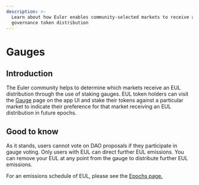 ```yaml
---
description: >-
  Learn about how Euler enables community-selected markets to receive a
  governance token distribution
---
```


# Gauges

## Introduction

The Euler community helps to determine which markets receive an EUL distribution through the use of staking gauges. EUL token holders can visit the [Gauge](https://app.euler.finance/gauges) page on the app UI and stake their tokens against a particular market to indicate their preference for that market receiving an EUL distribution in future epochs.

## Good to know

As it stands, users cannot vote on DAO proposals if they participate in gauge voting. Only users with EUL can direct further EUL emissions. You can remove your EUL at any point from the gauge to distribute further EUL emissions.&#x20;

For an emissions schedule of EUL, please see the [Epochs page.](distribution-1.md)

